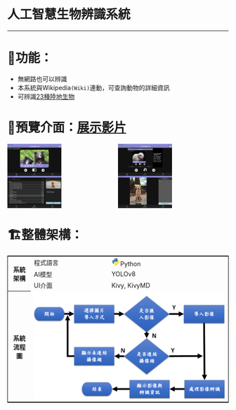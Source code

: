 # 人工智慧生物辨識系統
---

# 🧭功能：
  - 無網路也可以辨識
  - 本系統與Wikipedia`(Wiki)`連動，可查詢動物的詳細資訊
  - 可辨識[23種陸地生物](https://github.com/RayLonscholar/School_report_ODApp/blob/main/zh_labels.txt)

# 🔎預覽介面：[展示影片](https://youtu.be/cpq_wBQcnms)
<div style="display: grid; grid-template-columns: 1fr 1fr;">
    <img alt = "home" src = "./src/home.png" style = "width: 49%; height: auto;" />
    <img alt = "home2" src = "./src/home2.png" style = "width: 49%; height: auto;" />
    <img alt = "file_management" src = "./src/file_management.png" style = "width: 49%; height: auto;" />
    <img alt = "detect" src = "./src/detect.png" style = "width: 49%; height: auto;" />
</div>

# 🏗️整體架構：
<table style = "border: 1px solid black;">
  <tr>
    <th rowspan = 3>系統架構</th>
    <td>程式語言</td>
    <td><img src = "https://raw.githubusercontent.com/devicons/devicon/master/icons/python/python-original.svg" alt = "python" width = "20" height = "20">Python</td>
  </tr>
  <tr>
    <td>AI模型</td>
    <td>YOLOv8</td>
  </tr>
  <tr>
    <td>UI介面</td>
    <td>Kivy, KivyMD</td>
  </tr>
  <tr>
    <th>系統流程圖</th>
    <td colspan = 2><img src = "./src/chart1.png" alt = "flowchart"></td>
  </tr>
</table>